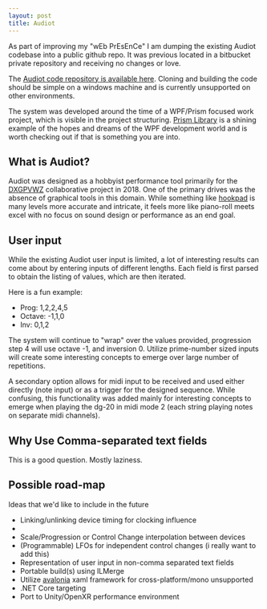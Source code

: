 ```yaml
---
layout: post
title: Audiot
---
```


As part of improving my "wEb PrEsEnCe" I am dumping the existing Audiot codebase into a public github repo.  It was previous located in a bitbucket private repository and receiving no changes or love.

The [Audiot code repository is available here](https://github.com/kbdnr/Audiot).  Cloning and building the code should be simple on a windows machine and is currently unsupported on other environments.

The system was developed around the time of a WPF/Prism focused work project, which is visible in the project structuring.  [Prism Library](https://prismlibrary.com/index.html) is a shining example of the hopes and dreams of the WPF development world and is worth checking out if that is something you are into.

## What is Audiot?
Audiot was designed as a hobbyist performance tool primarily for the [DXGPVWZ](https://vimeo.com/448655239) collaborative project in 2018.  One of the primary drives was the absence of graphical tools in this domain.  While  something like [hookpad](https://www.hooktheory.com/hookpad) is many levels more accurate and intricate, it feels more like piano-roll meets excel with no focus on sound design or performance as an end goal.

## User input
While the existing Audiot user input is limited, a lot of interesting results can come about by entering inputs of different lengths.  Each field is first parsed to obtain the listing of values, which are then iterated.

Here is a fun example:
- Prog: 1,2,2,4,5
- Octave: -1,1,0
- Inv: 0,1,2

The system will continue to "wrap" over the values provided, progression step 4 will use octave -1, and inversion 0.  Utilize prime-number sized inputs will create some interesting concepts to emerge over large number of repetitions.

A secondary option allows for midi input to be received and used either directly (note input) or as a trigger for the designed sequence.  While confusing, this functionality was added mainly for interesting concepts to emerge when playing the dg-20 in midi mode 2 (each string playing notes on separate midi channels).

## Why Use Comma-separated text fields
This is a good question. Mostly laziness.

## Possible road-map
Ideas that we'd like to include in the future
- Linking/unlinking device timing for clocking influence
-
- Scale/Progression or Control Change interpolation between devices
- (Programmable) LFOs for independent control changes (i really want to add this)
- Representation of user input in non-comma separated text fields
- Portable build(s) using ILMerge
- Utilize [avalonia](https://avaloniaui.net/) xaml framework for cross-platform/mono unsupported
- .NET Core targeting
- Port to Unity/OpenXR performance environment
